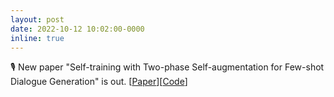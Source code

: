 ```yaml
---
layout: post
date: 2022-10-12 10:02:00-0000
inline: true
---
```


🎙 New paper "Self-training with Two-phase Self-augmentation for Few-shot Dialogue Generation" is out. [[Paper](https://aclanthology.org/2022.findings-emnlp.201/)][[Code](https://github.com/wyu-du/Self-Training-Dialogue-Generation)]